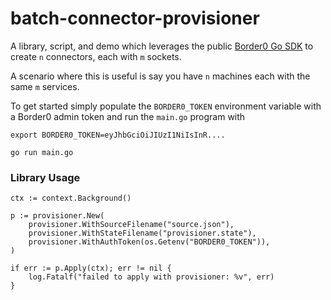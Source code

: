 # batch-connector-provisioner

A library, script, and demo which leverages the public [Border0 Go SDK](https://github.com/borderzero/border0-go) to create `n` connectors, each with `m` sockets.

A scenario where this is useful is say you have `n` machines each with the same `m` services.

To get started simply populate the `BORDER0_TOKEN` environment variable with a Border0 admin token and run the `main.go` program with

```
export BORDER0_TOKEN=eyJhbGciOiJIUzI1NiIsInR....
```

```
go run main.go
```

### Library Usage

```
ctx := context.Background()

p := provisioner.New(
	provisioner.WithSourceFilename("source.json"),
	provisioner.WithStateFilename("provisioner.state"),
	provisioner.WithAuthToken(os.Getenv("BORDER0_TOKEN")),
)

if err := p.Apply(ctx); err != nil {
	log.Fatalf("failed to apply with provisioner: %v", err)
}
```